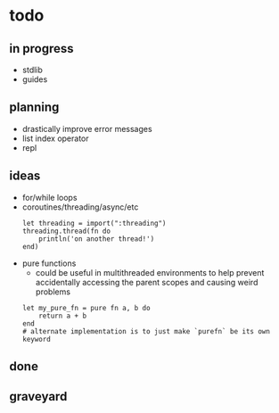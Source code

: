 # todo

## in progress

- stdlib
- guides

## planning

- drastically improve error messages
- list index operator
- repl

## ideas

- for/while loops
- coroutines/threading/async/etc
	```musi
	let threading = import(":threading")
	threading.thread(fn do
		println('on another thread!')
	end)
	```
- pure functions
	- could be useful in multithreaded environments to help prevent accidentally accessing the parent scopes and causing weird problems
	```musi
	let my_pure_fn = pure fn a, b do
		return a + b
	end
	# alternate implementation is to just make `purefn` be its own keyword
	```

## done

## graveyard
